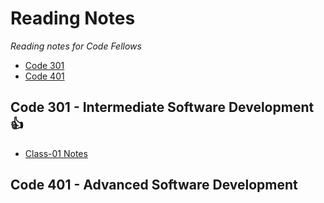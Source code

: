 # Reading Notes
*Reading notes for Code Fellows*
* [Code 301](#code-301---intermediate-software-development)
* [Code 401](#code-401---advanced-software-development)
## Code 301 - Intermediate Software Development 👍
  - [Class-01 Notes](class-01.md)
## Code 401 - Advanced Software Development


